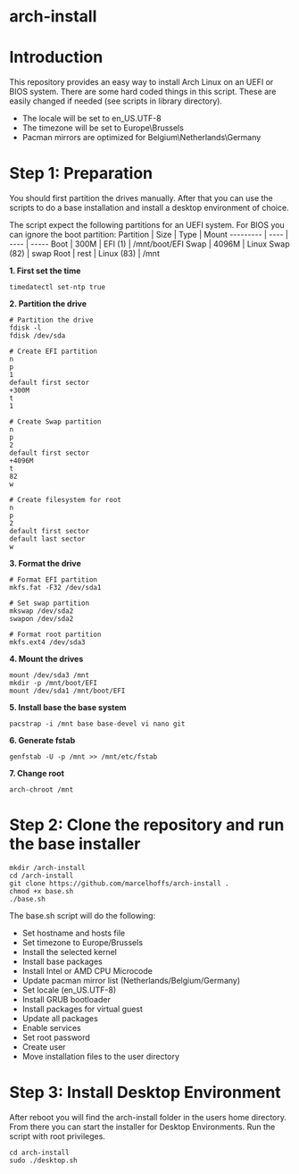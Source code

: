 # arch-install

# Introduction
This repository provides an easy way to install Arch Linux on an UEFI or BIOS system. There are some hard coded things in this script. These are easily changed if needed (see scripts in library directory).
- The locale will be set to en_US.UTF-8
- The timezone will be set to Europe\Brussels
- Pacman mirrors are optimized for Belgium\Netherlands\Germany

# Step 1: Preparation
You should first partition the drives manually. After that you can use the scripts to do a base installation and install a desktop environment of choice.

The script expect the following partitions for an UEFI system. For BIOS you can ignore the boot partition:
Partition | Size | Type | Mount
--------- | ---- | ---- | -----
Boot | 300M | EFI (1) | /mnt/boot/EFI
Swap | 4096M | Linux Swap (82) | swap
Root | rest | Linux (83) | /mnt

**1. First set the time**
```
timedatectl set-ntp true
```

**2. Partition the drive**
```
# Partition the drive
fdisk -l
fdisk /dev/sda

# Create EFI partition
n
p
1
default first sector
+300M
t
1

# Create Swap partition
n
p
2
default first sector
+4096M
t
82
w

# Create filesystem for root
n
p
2
default first sector
default last sector
w
```

**3. Format the drive**
```
# Format EFI partition
mkfs.fat -F32 /dev/sda1

# Set swap partition
mkswap /dev/sda2
swapon /dev/sda2

# Format root partition
mkfs.ext4 /dev/sda3
```

**4. Mount the drives**
```
mount /dev/sda3 /mnt
mkdir -p /mnt/boot/EFI
mount /dev/sda1 /mnt/boot/EFI
```

**5. Install base the base system**
```
pacstrap -i /mnt base base-devel vi nano git 
```

**6. Generate fstab**
```
genfstab -U -p /mnt >> /mnt/etc/fstab
```

**7. Change root**
```
arch-chroot /mnt
```

# Step 2: Clone the repository and run the base installer
```
mkdir /arch-install
cd /arch-install
git clone https://github.com/marcelhoffs/arch-install .
chmod +x base.sh
./base.sh
```
The base.sh script will do the following:
- Set hostname and hosts file
- Set timezone to Europe/Brussels
- Install the selected kernel
- Install base packages
- Install Intel or AMD CPU Microcode
- Update pacman mirror list (Netherlands/Belgium/Germany)
- Set locale (en_US.UTF-8)
- Install GRUB bootloader
- Install packages for virtual guest
- Update all packages
- Enable services
- Set root password
- Create user
- Move installation files to the user directory

# Step 3: Install Desktop Environment
After reboot you will find the arch-install folder in the users home directory.
From there you can start the installer for Desktop Environments. Run the script with root privileges.
```
cd arch-install
sudo ./desktop.sh
```